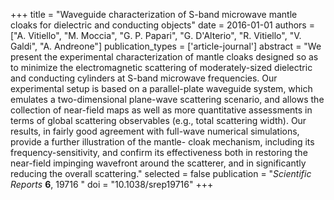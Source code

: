 +++
title = "Waveguide characterization of S-band microwave mantle cloaks for dielectric and conducting objects"
date = 2016-01-01
authors = ["A. Vitiello", "M. Moccia", "G. P. Papari", "G. D'Alterio", "R. Vitiello", "V. Galdi", "A. Andreone"]
publication_types = ['article-journal']
abstract = "We present the experimental characterization of mantle cloaks designed so as to minimize the electromagnetic scattering of moderately-sized dielectric and conducting cylinders at S-band microwave frequencies. Our experimental setup is based on a parallel-plate waveguide system, which emulates a two-dimensional plane-wave scattering scenario, and allows the collection of near-field maps as well as more quantitative assessments in terms of global scattering observables (e.g., total scattering width). Our results, in fairly good agreement with full-wave numerical simulations, provide a further illustration of the mantle- cloak mechanism, including its frequency-sensitivity, and confirm its effectiveness both in restoring the near-field impinging wavefront around the scatterer, and in significantly reducing the overall scattering."
selected = false
publication = "*Scientific Reports* **6**, 19716 "
doi = "10.1038/srep19716"
+++

